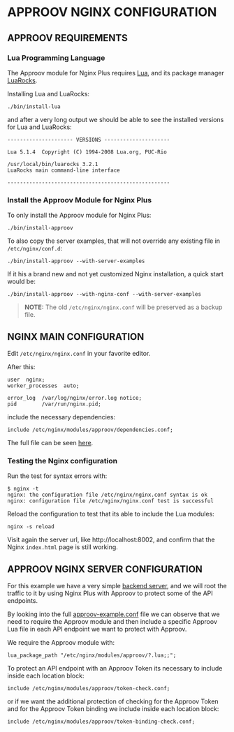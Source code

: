 # APPROOV NGINX CONFIGURATION

## APPROOV REQUIREMENTS

### Lua Programming Language

The Approov module for Nginx Plus requires [Lua](https://www.lua.org/start.html), and its package manager [LuaRocks](https://github.com/luarocks/luarocks/wiki/Installation-instructions-for-Unix).

Installing Lua and LuaRocks:

```
./bin/install-lua
```

and after a very long output we should be able to see the installed versions for Lua and LuaRocks:

```
--------------------- VERSIONS ---------------------

Lua 5.1.4  Copyright (C) 1994-2008 Lua.org, PUC-Rio

/usr/local/bin/luarocks 3.2.1
LuaRocks main command-line interface

----------------------------------------------------
```

### Install the Approov Module for Nginx Plus

To only install the Approov module for Nginx Plus:

```
./bin/install-approov
```

To also copy the server examples, that will not override any existing file in `/etc/nginx/conf.d`:

```
./bin/install-approov --with-server-examples
```

If it his a brand new and not yet customized Nginx installation, a quick start would be:

```
./bin/install-approov --with-nginx-conf --with-server-examples
```

> **NOTE:** The old `/etc/nginx/nginx.conf` will be preserved as a backup file.


## NGINX MAIN CONFIGURATION

Edit `/etc/nginx/nginx.conf` in your favorite editor.

After this:

```nginx
user  nginx;
worker_processes  auto;

error_log  /var/log/nginx/error.log notice;
pid        /var/run/nginx.pid;
```

include the necessary dependencies:

```nginx
include /etc/nginx/modules/approov/dependencies.conf;
```

The full file can be seen [here](/etc/nginx/nginx.conf).

### Testing the Nginx configuration

Run the test for syntax errors with:

```
$ nginx -t
nginx: the configuration file /etc/nginx/nginx.conf syntax is ok
nginx: configuration file /etc/nginx/nginx.conf test is successful
```

Reload the configuration to test that its able to include the Lua modules:

```
nginx -s reload
```

Visit again the server url, like http://localhost:8002, and confirm that the Nginx `index.html` page is still working.


## APPROOV NGINX SERVER CONFIGURATION

For this example we have a very simple [backend server](/backend), and we will root the traffic to it by using Nginx Plus with Approov to protect some of the API endpoints.

By looking into the full [approov-example.conf](/etc/nginx/conf.d/approov-example.conf) file we can observe that we need to require the Approov module and then include a specific Approov Lua file in each API endpoint we want to protect with Approov.

We require the Approov module with:

```nginx
lua_package_path "/etc/nginx/modules/approov/?.lua;;";
```

To protect an API endpoint with an Approov Token its necessary to include inside each location block:

```nginx
include /etc/nginx/modules/approov/token-check.conf;
```

or if we want the additional protection of checking for the Approov Token and for the Approov Token binding we include inside each location block:

```nginx
include /etc/nginx/modules/approov/token-binding-check.conf;
